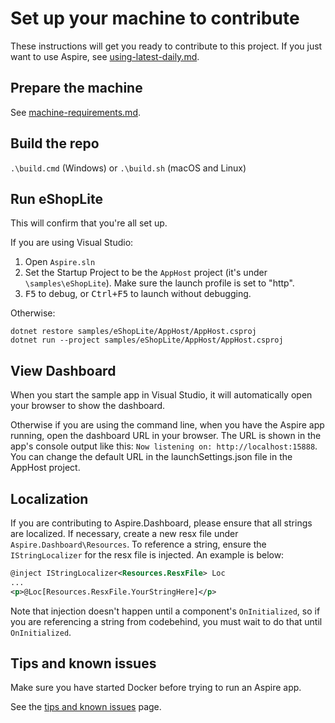# Set up your machine to contribute

These instructions will get you ready to contribute to this project. If you just want to use Aspire, see [using-latest-daily.md](using-latest-daily.md).

## Prepare the machine

See [machine-requirements.md](machine-requirements.md).

## Build the repo
`.\build.cmd` (Windows) or `.\build.sh` (macOS and Linux)

## Run eShopLite

This will confirm that you're all set up.

If you are using Visual Studio:

1. Open `Aspire.sln`
1. Set the Startup Project to be the `AppHost` project (it's under `\samples\eShopLite`). Make sure the launch profile is set to "http".
1. <kbd>F5</kbd> to debug, or <kbd>Ctrl+F5</kbd> to launch without debugging.

Otherwise:
```shell
dotnet restore samples/eShopLite/AppHost/AppHost.csproj
dotnet run --project samples/eShopLite/AppHost/AppHost.csproj
```

## View Dashboard

When you start the sample app in Visual Studio, it will automatically open your browser to show the dashboard.

Otherwise if you are using the command line, when you have the Aspire app running, open the dashboard URL in your browser. The URL is shown in the app's console output like this: `Now listening on: http://localhost:15888`. You can change the default URL in the launchSettings.json file in the AppHost project.

## Localization

If you are contributing to Aspire.Dashboard, please ensure that all strings are localized. If necessary,
create a new resx file under `Aspire.Dashboard\Resources`. To reference a string, ensure the `IStringLocalizer` for the resx file is
injected. An example is below:

```xml
@inject IStringLocalizer<Resources.ResxFile> Loc
...
<p>@Loc[Resources.ResxFile.YourStringHere]</p>
```

Note that injection doesn't happen until a component's `OnInitialized`, so if you are referencing a string from codebehind, you must wait to do that
until `OnInitialized`.

## Tips and known issues

Make sure you have started Docker before trying to run an Aspire app.

See the [tips and known issues](tips-and-known-issues.md) page.
